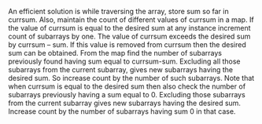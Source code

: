 An efficient solution is while traversing the array, store sum so far in currsum. Also, maintain the count of different values of currsum in a map. If the value of currsum is equal to the desired sum at any instance increment count of subarrays by one. The value of currsum exceeds the desired sum by currsum – sum. If this value is removed from currsum then the desired sum can be obtained. From the map find the number of subarrays previously found having sum equal to currsum-sum. Excluding all those subarrays from the current subarray, gives new subarrays having the desired sum. So increase count by the number of such subarrays. Note that when currsum is equal to the desired sum then also check the number of subarrays previously having a sum equal to 0. Excluding those subarrays from the current subarray gives new subarrays having the desired sum. Increase count by the number of subarrays having sum 0 in that case.